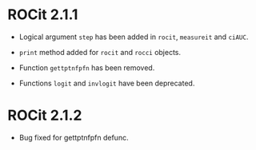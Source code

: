 ROCit 2.1.1
=====

* Logical argument `step` has been added in `rocit`, `measureit` and `ciAUC`.

* `print` method added for `rocit` and `rocci` objects.

* Function `gettptnfpfn` has been removed.

* Functions `logit` and `invlogit` have been deprecated.



ROCit 2.1.2
=====
* Bug fixed for gettptnfpfn defunc.


